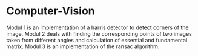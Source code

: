 Computer-Vision
===============
Modul 1  is an implementation of a harris detector to detect corners of the image.
Modul 2 deals with finding the corresponding points of two images taken from different angles and calculation of essential and fundamental matrix.
Modul 3 is an implementation of the ransac algorithm.
